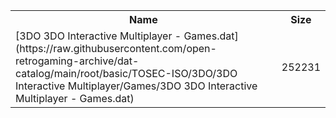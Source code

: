 <table>
<tr><th>Name</th><th>Size</th></tr>
<tr><td>
[3DO 3DO Interactive Multiplayer - Games.dat](https://raw.githubusercontent.com/open-retrogaming-archive/dat-catalog/main/root/basic/TOSEC-ISO/3DO/3DO Interactive Multiplayer/Games/3DO 3DO Interactive Multiplayer - Games.dat)
</td><td>252231</td></tr>
</table>
